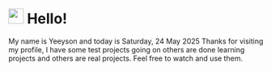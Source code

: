  <h1>
    <img src="https://emojis.slackmojis.com/emojis/images/1643510097/45343/hi.gif?1643510097" width="30"/> 
    Hello!
 </h1>
 <p>
    My name is Yeeyson and today is Saturday, 24 May 2025
    Thanks for visiting my profile, I have some test projects going on others are done learning projects and others are real projects.
    Feel free to watch and use them.
 </p>
